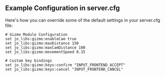 



<!--@include: ./autodoc/autodoc_all_convars.md-->

## Example Configuration in server.cfg
Here's how you can override some of the default settings in your server.cfg file:

```
# Gizmo Module Configuration
set jo_libs:gizmo:enableCam true
set jo_libs:gizmo:maxDistance 150
set jo_libs:gizmo:maxCamDistance 100
set jo_libs:gizmo:movementSpeed 0.15

# Custom key bindings
set jo_libs:gizmo:keys:confirm "INPUT_FRONTEND_ACCEPT"
set jo_libs:gizmo:keys:cancel "INPUT_FRONTEND_CANCEL"
```